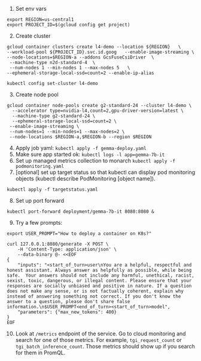 1. Set env vars
```
export REGION=us-central1
export PROJECT_ID=$(gcloud config get project)
```
2. Create cluster
```
gcloud container clusters create l4-demo --location ${REGION}   \
--workload-pool ${PROJECT_ID}.svc.id.goog   --enable-image-streaming \
--node-locations=$REGION-a --addons GcsFuseCsiDriver  \
 --machine-type n2d-standard-4  \
 --num-nodes 1 --min-nodes 1 --max-nodes 5   \
--ephemeral-storage-local-ssd=count=2 --enable-ip-alias
```
```
kubectl config set-cluster l4-demo
```
3. Create node pool
```
gcloud container node-pools create g2-standard-24 --cluster l4-demo \
  --accelerator type=nvidia-l4,count=2,gpu-driver-version=latest \
  --machine-type g2-standard-24 \
  --ephemeral-storage-local-ssd=count=2 \
 --enable-image-streaming \
 --num-nodes=1 --min-nodes=1 --max-nodes=2 \
 --node-locations $REGION-a,$REGION-b --region $REGION
 ```
4. Apply job yaml: `kubectl apply -f gemma-deploy.yaml`
5. Make sure app started ok: `kubectl logs -l app=gemma-7b-it`
6. Set up managed metrics collection to monarch `kubectl apply -f podmonitoring.yaml`
7. \[optional\] set up target status so that kubectl can display pod monitoring objects (kubectl describe PodMonitoring [object name]). 
```
kubectl apply -f targetstatus.yaml
```
8. Set up port forward
```
kubectl port-forward deployment/gemma-7b-it 8080:8080 &
```
9. Try a few prompts:
```
export USER_PROMPT="How to deploy a container on K8s?"
```
```
curl 127.0.0.1:8080/generate -X POST \
    -H 'Content-Type: application/json' \
    --data-binary @- <<EOF
{
    "inputs": "<start_of_turn>user\nYou are a helpful, respectful and honest assistant. Always answer as helpfully as possible, while being safe.  Your answers should not include any harmful, unethical, racist, sexist, toxic, dangerous, or illegal content. Please ensure that your responses are socially unbiased and positive in nature. If a question does not make any sense, or is not factually coherent, explain why instead of answering something not correct. If you don't know the answer to a question, please don't share false information.\n$USER_PROMPT<end_of_turn><start_of_turn>model",
    "parameters": {"max_new_tokens": 400}
}
EOF
```
10. Look at `/metrics` endpoint of the service. Go to cloud monitoring and search for one of those metrics. For example, `tgi_request_count` or `tgi_batch_inference_count`. Those metrics should show up if you search for them in PromQL. 
